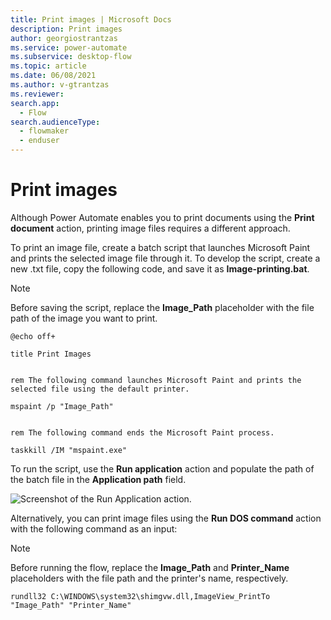 ```yaml
---
title: Print images | Microsoft Docs
description: Print images
author: georgiostrantzas
ms.service: power-automate
ms.subservice: desktop-flow
ms.topic: article
ms.date: 06/08/2021
ms.author: v-gtrantzas
ms.reviewer:
search.app: 
  - Flow
search.audienceType: 
  - flowmaker
  - enduser
---
```


# Print images

Although Power Automate enables you to print documents using the **Print document** action, printing image files requires a different approach.

To print an image file, create a batch script that launches Microsoft Paint and prints the selected image file through it. To develop the script, create a new .txt file, copy the following code, and save it as **Image-printing.bat**. 

> [!NOTE]
> Before saving the script, replace the **Image_Path** placeholder with the file path of the image you want to print.

``` Batch script
@echo off+

title Print Images


rem The following command launches Microsoft Paint and prints the selected file using the default printer.

mspaint /p "Image_Path"


rem The following command ends the Microsoft Paint process. 

taskkill /IM "mspaint.exe"
```

To run the script, use the **Run application** action and populate the path of the batch file in the **Application path** field.

![Screenshot of the Run Application action.](media/print-images/run-application-action.png)

Alternatively, you can print image files using the **Run DOS command** action with the following command as an input:

> [!NOTE]
> Before running the flow, replace the **Image_Path** and **Printer_Name** placeholders with the file path and the printer's name, respectively.

``` DOS command
rundll32 C:\WINDOWS\system32\shimgvw.dll,ImageView_PrintTo "Image_Path" "Printer_Name"
```